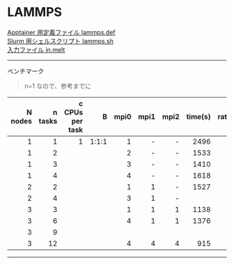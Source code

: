# LAMMPS

[Apptainer 用定義ファイル lammps.def](lammps.def)<br>
[Slurm 用シェルスクリプト lammps.sh](lammps.sh)<br>
[入力ファイル in.melt](in.melt)<br>

---
ベンチマーク
> n=1 なので、参考までに

|N nodes|n tasks|c CPUs per task|B|mpi0|mpi1|mpi2|time(s)|rate(%)|
|--:|--:|--:|--:|--:|--:|--:|--:|--:|
|1|1|1|1:1:1|1|-|-|2496|100|
|1|2|||2|-|-|1533|61|
|1|3|||3|-|-|1410|56|
|1|4|||4|-|-|1618|65|
|2|2|||1|1|-|1527|61|
|2|4|||3|1|-|||
|3|3|||1|1|1|1138|46|
|3|6|||4|1|1|1376|55|
|3|9||||||||
|3|12|||4|4|4|915|37|
---
